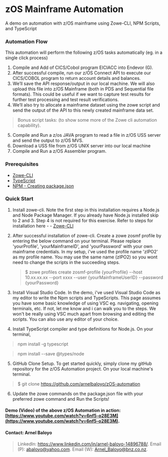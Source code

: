# zOS Mainframe Automation

A demo on automation with z/OS mainframe using Zowe-CLI, NPM Scripts, and TypeScript
  


### Automation Flow
This automation will perform the following z/OS tasks automatically (eg. in a single click process)

1. Compile and Add of CICS/Cobol program EICIACC into Endevor (G).
2. After successful compile, run our z/OS Connect API to execute our CICS/COBOL program to return account details and balances.
3. We’ll save the API response/output in our local machine. We will also upload this file into z/OS Mainframe (both in PDS and Sequential file formats). This could be useful if we want to capture test results for further test processing and test result verifications.
4. We’ll also try to allocate a mainframe dataset using the zowe script and send the output of the API to this newly created mainframe data set.

> Bonus script tasks: (to show some more of the Zowe cli automation capability).
5. Compile and Run a z/os JAVA program to read a file in z/OS USS server and send the output to z/OS MVS.
6. Download a USS file from z/OS UNIX server into our local machine
7. Compile and Run a z/OS Assembler program.



### Prerequisites
- [Zowe-CLI](https://docs.zowe.org/v1-1-x/user-guide/cli-installcli.html)
- [TypeScript](https://code.visualstudio.com/docs/typescript/typescript-compiling)
- [NPM - Creating package.json](https://docs.npmjs.com/creating-node-js-modules)


### Quick Start
1. Install zowe-cli. Note the first step in this installation requires a Node.js and Node Package Manager. If you already have Node.js installed skip to 2 and 3. Step 4 is not required for this exercise. Refer to steps for installation here - - [Zowe-CLI](https://docs.zowe.org/v1-1-x/user-guide/cli-installcli.html)

2. After successful installation of zowe-cli. Create a zowe zosmf profile by entering the below command on your terminal. Please replace 'yourProfile', 'yourMainframeID', and 'yourPassword' with your own mainframe credentials. In my setup, i've used the profile name 'zIPO2' as my profile name. You may use the same name (zIPO2) so you wont need to change the scripts in the succeeding steps.

   > $ zowe profiles create zosmf-profile {yourProfile} --host 10.xx.xx.xx --port xxxx --user {yourMainframeUserID} --password     {yourPassword}


3. Install Visual Studio Code. In the demo, i've used Visual Studio Code as my editor to write the Npm scripts and TypeScripts. This page assumes you have some basic knowledge of using VSC eg. navigating, opening terminals, etc. If not, let me know and i can walk you to the steps. We won't be really using VSC much apart from browsing and editing the scripts. You can also use any editor of your choice.
  

4. Install TypeScript compiler and type definitions for Node.js. On your terminal,

 > npm install -g typescript
 
 > npm install --save @types/node


5. GitHub Clone Setup. To get started quickly, simply clone my gitHub repository for the z/OS Automation project. On your local machine's terminal.

 > $ git clone https://github.com/arnelbaloyo/zOS-automation

6. Update the zowe commands on the package.json file with your preferred zowe command and Run the Scripts! 


#### Demo (Video) of the above z/OS Automation in action: [https://www.youtube.com/watch?v=6nf5-o28E3M](https://www.youtube.com/watch?v=6nf5-o28E3M). 
  
    
#### Contact: Arnel Baloyo  
> LinkedIn: https://www.linkedin.com/in/arnel-baloyo-14896788/. 
> Email (P): abaloyo@yahoo.com. 
> Email (W): Arnel_Baloyo@bnz.co.nz. 
    
